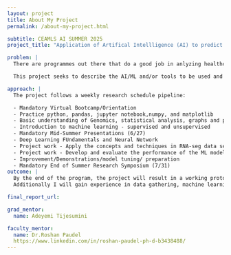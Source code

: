 ```yaml
---
layout: project
title: About My Project
permalink: /about-my-project.html

subtitle: CEAMLS AI SUMMER 2025
project_title: "Application of Artifical Intellligence (AI) to predict genetic biomaarkers of brain tumor from Transcriptomic data set."

problem: |
  There are programmes out there that do a good job in anlyzing healthcare issues, but unfortunately cancer remains and seems like an unpredictable healthcare issue, with little to no evidence or patterns on how to prevent or track cancerous brain tumor cells before they full develop or even start becoming cancerous cells.

  This project seeks to describe the AI/ML and/or tools to be used and their appications in the project, this project would require the use of different machine learning algorithms such as Random forest, Naive bates , support  vector machine (SVM), K - nearest neighbors (KNN), LASSO, and Ridge..

approach: |
  The project follows a weekly research schedule pipeline:

  - Mandatory Virtual Bootcamp/Orientation
  - Practice python, pandas, jupyter notebook,numpy, and matplotlib
  - Basic understanding of Genomics, statistical analysis, graphs and plots.
  - Introduction to machine learning - supervised and unsupervised
  - Mandatory Mid-Summer Presentations (6/27)
  - Deep Learning FUndamentals and Neural Network
  - Project work - Apply the concepts and techniques in RNA-seg data sets
  - Project work - Develop and evaluate the performance of the ML model
  - Improvement/Demonstrations/model tuning/ preparation
  - Mandatory End of Summer Research Symposium (7/31)
outcome: |
  By the end of the program, the project will result in a working prototype of an application that should be able to predict genetic biomarkers of brain tumor from transcriptomic data set, providing more understanding on how to deal tumors on a larger scale
  Additionally I will gain experience in data gathering, machine learning, and deep learning techniques for transcriptomic data sets, such as finding anf collecting data from different sources and concatenating them.

final_report_url: 

grad_mentor:
  name: Adeyemi Tijesumini

faculty_mentor:
  name: Dr.Roshan Paudel
  https://www.linkedin.com/in/roshan-paudel-ph-d-b3438488/
---
```

